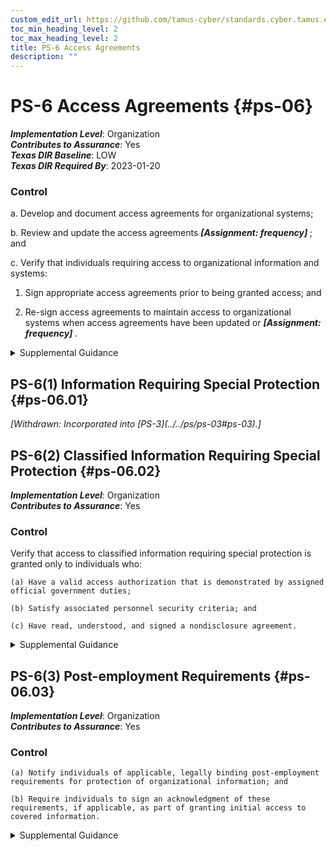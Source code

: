 ```yaml
---
custom_edit_url: https://github.com/tamus-cyber/standards.cyber.tamus.edu/tree/main/static/content/tamus.edu/TAMUS_profile.xml
toc_min_heading_level: 2
toc_max_heading_level: 2
title: PS-6 Access Agreements
description: ""
---
```


# PS-6 Access Agreements {#ps-06}

_**Implementation Level**_: Organization\
_**Contributes to Assurance**_: Yes\
_**Texas DIR Baseline**_: LOW\
_**Texas DIR Required By**_: 2023-01-20

### Control

a. Develop and document access agreements for organizational systems;

b. Review and update the access agreements <strong> <em>[Assignment: frequency]</em> </strong> ; and

c. Verify that individuals requiring access to organizational information and systems:

1. Sign appropriate access agreements prior to being granted access; and

2. Re-sign access agreements to maintain access to organizational systems when access agreements have been updated or <strong> <em>[Assignment: frequency]</em> </strong>.

<details>
  <summary>Supplemental Guidance</summary>

Access agreements include nondisclosure agreements, acceptable use agreements, rules of behavior, and conflict-of-interest agreements. Signed access agreements include an acknowledgement that individuals have read, understand, and agree to abide by the constraints associated with organizational systems to which access is authorized. Organizations can use electronic signatures to acknowledge access agreements unless specifically prohibited by organizational policy.

</details>

## PS-6(1) Information Requiring Special Protection {#ps-06.01}


<prop xmlns="http://csrc.nist.gov/ns/oscal/1.0" name="status" value="withdrawn">
               <em>[Withdrawn: Incorporated into [PS-3](../../ps/ps-03#ps-03).]</em>
            </prop>
            

## PS-6(2) Classified Information Requiring Special Protection {#ps-06.02}

_**Implementation Level**_: Organization\
_**Contributes to Assurance**_: Yes

### Control

Verify that access to classified information requiring special protection is granted only to individuals who:

    (a) Have a valid access authorization that is demonstrated by assigned official government duties;

    (b) Satisfy associated personnel security criteria; and

    (c) Have read, understood, and signed a nondisclosure agreement.

<details>
  <summary>Supplemental Guidance</summary>

Classified information that requires special protection includes collateral information, Special Access Program (SAP) information, and Sensitive Compartmented Information (SCI). Personnel security criteria reflect applicable laws, executive orders, directives, regulations, policies, standards, and guidelines.

</details>

## PS-6(3) Post-employment Requirements {#ps-06.03}

_**Implementation Level**_: Organization\
_**Contributes to Assurance**_: Yes

### Control

    (a) Notify individuals of applicable, legally binding post-employment requirements for protection of organizational information; and

    (b) Require individuals to sign an acknowledgment of these requirements, if applicable, as part of granting initial access to covered information.

<details>
  <summary>Supplemental Guidance</summary>

Organizations consult with the Office of the General Counsel regarding matters of post-employment requirements on terminated individuals.

</details>

